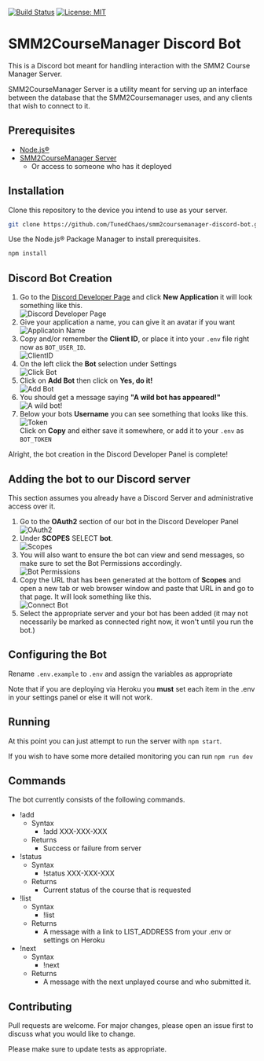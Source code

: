 <a href="https://travis-ci.org/TunedChaos/smm2coursemanager-discord-bot" target="_blank"><img src="https://travis-ci.org/TunedChaos/smm2coursemanager-discord-bot.svg?branch=master" alt="Build Status"></a> <a href="https://opensource.org/licenses/MIT" target="_blank"><img src="https://img.shields.io/badge/License-MIT-yellow.svg" alt="License: MIT"></a>
# SMM2CourseManager Discord Bot
This is a Discord bot meant for handling interaction with the SMM2 Course Manager Server.

SMM2CourseManager Server is a utility meant for serving up an interface between the database that the SMM2Coursemanager uses, and any clients that wish to connect to it.

## Prerequisites
- <a href="https://nodejs.org" target="_blank">Node.js&reg;</a>
- <a href="https://github.com/TunedChaos/smm2coursemanager-server" target="_blank">SMM2CourseManager Server</a>
  - Or access to someone who has it deployed
## Installation
Clone this repository to the device you intend to use as your server.
```bash
git clone https://github.com/TunedChaos/smm2coursemanager-discord-bot.git
```

Use the Node.js&reg; Package Manager to install prerequisites.
```bash
npm install
```

## Discord Bot Creation
1. Go to the [Discord Developer Page](https://discordapp.com/developers/applications/) and click **New Application** it will look something like this.<br />
![Discord Developer Page](https://user-images.githubusercontent.com/399379/61584228-11ecbf80-ab12-11e9-85f1-7a16c2e53b0a.png)
2. Give your application a name, you can give it an avatar if you want<br />
![Applicatoin Name](https://user-images.githubusercontent.com/399379/61584256-a1926e00-ab12-11e9-8020-e896188dc8c6.png)
3. Copy and/or remember the **Client ID**, or place it into your `.env` file right now as `BOT_USER_ID`.<br />
![ClientID](https://user-images.githubusercontent.com/399379/61584319-94c24a00-ab13-11e9-8a38-1cce23315e87.png)
4. On the left click the **Bot** selection under Settings<br />
![Click Bot](https://user-images.githubusercontent.com/399379/61584276-f635e900-ab12-11e9-9062-3f7c8441b491.png)
5. Click on **Add Bot** then click on **Yes, do it!**<br />
![Add Bot](https://user-images.githubusercontent.com/399379/61584293-25e4f100-ab13-11e9-83a0-817bcb9c2479.png)
6. You should get a message saying **"A wild bot has appeared!"**<br />
![A wild bot!](https://user-images.githubusercontent.com/399379/61584346-026e7600-ab14-11e9-8fa7-ce5da28e4f53.png)
7. Below your bots **Username** you can see something that looks like this.<br />
![Token](https://user-images.githubusercontent.com/399379/61584361-4b262f00-ab14-11e9-8aab-b0113b1f560d.png)<br />
Click on **Copy** and either save it somewhere, or add it to your `.env` as `BOT_TOKEN`

Alright, the bot creation in the Discord Developer Panel is complete!

## Adding the bot to our Discord server
This section assumes you already have a Discord Server and administrative access over it.
1. Go to the **OAuth2** section of our bot in the Discord Developer Panel<br />
![OAuth2](https://user-images.githubusercontent.com/399379/61584396-def7fb00-ab14-11e9-86ba-90671579d555.png)
2. Under **SCOPES** SELECT **bot**.<br />
![Scopes](https://user-images.githubusercontent.com/399379/61584406-0f3f9980-ab15-11e9-99f4-e0f531b41452.png)
3. You will also want to ensure the bot can view and send messages, so make sure to set the Bot Permissions accordingly.<br />
![Bot Permissions](https://user-images.githubusercontent.com/399379/61584431-82491000-ab15-11e9-82f9-a34876b5f786.png)
4. Copy the URL that has been generated at the bottom of **Scopes** and open a new tab or web browser window and paste that URL in and go to that page. It will look something like this.<br />
![Connect Bot](https://user-images.githubusercontent.com/399379/61584465-1a46f980-ab16-11e9-89e8-c7b1901ade9e.png)
5. Select the appropriate server and your bot has been added (it may not necessarily be marked as connected right now, it won't until you run the bot.)

## Configuring the Bot
Rename `.env.example` to `.env` and assign the variables as appropriate

Note that if you are deploying via Heroku you **must** set each item in the .env in your settings panel or else it will not work.

## Running
At this point you can just attempt to run the server with `npm start`.

If you wish to have some more detailed monitoring you can run `npm run dev`

## Commands
The bot currently consists of the following commands.
- !add
  - Syntax
    - !add XXX-XXX-XXX
  - Returns
    - Success or failure from server
- !status
  - Syntax
    - !status XXX-XXX-XXX
  - Returns
    - Current status of the course that is requested
- !list
  - Syntax
    - !list
  - Returns
    - A message with a link to LIST_ADDRESS from your .env or settings on Heroku
- !next
  - Syntax
    - !next
  - Returns
    - A message with the next unplayed course and who submitted it.

## Contributing
Pull requests are welcome. For major changes, please open an issue first to discuss what you would like to change.

Please make sure to update tests as appropriate.
